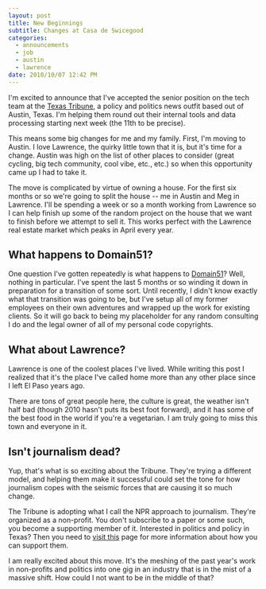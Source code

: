 ```yaml
---
layout: post
title: New Beginnings
subtitle: Changes at Casa de Swicegood
categories:
  - announcements
  - job
  - austin
  - lawrence
date: 2010/10/07 12:42 PM
---
```

I'm excited to announce that I've accepted the senior position on the tech team
at the [Texas Tribune][], a policy and politics news outfit based out of
Austin, Texas.  I'm helping them round out their internal tools and data
processing starting next week (the 11th to be precise).

This means some big changes for me and my family.  First, I'm moving to Austin.
I love Lawrence, the quirky little town that it is, but it's time for a change.
Austin was high on the list of other places to consider (great cycling, big
tech community, cool vibe, etc., etc.) so when this opportunity came up I had
to take it.

The move is complicated by virtue of owning a house.  For the first six months
or so we're going to split the house -- me in Austin and Meg in Lawrence.  I'll
be spending a week or so a month working from Lawrence so I can help finish up
some of the random project on the house that we want to finish before we
attempt to sell it.  This works perfect with the Lawrence real estate market
which peaks in April every year.


What happens to Domain51?
-------------------------
One question I've gotten repeatedly is what happens to [Domain51][]?  Well,
nothing in particular.  I've spent the last 5 months or so winding it down in
preparation for a transition of some sort.  Until recently, I didn't know
exactly what that transition was going to be, but I've setup all of my former
employees on their own adventures and wrapped up the work for existing clients.
So it will go back to being my placeholder for any random consulting I do and
the legal owner of all of my personal code copyrights.


What about Lawrence?
--------------------
Lawrence is one of the coolest places I've lived.  While writing this post I
realized that it's the place I've called home more than any other place since I
left El Paso years ago.

There are tons of great people here, the culture is great, the weather isn't
half bad (though 2010 hasn't puts its best foot forward), and it has some of
the best food in the world if you're a vegetarian.  I am truly going to miss
this town and everyone in it.


Isn't journalism dead?
----------------------
Yup, that's what is so exciting about the Tribune.  They're trying a different
model, and helping them make it successful could set the tone for how
journalism copes with the seismic forces that are causing it so much change.

The Tribune is adopting what I call the NPR approach to journalism.  They're
organized as a non-profit.  You don't subscribe to a paper or some such, you
become a supporting member of it.  Interested in politics and policy in Texas?
Then you need to [visit this][become a member] page for more information about
how you can support them.

I am really excited about this move.  It's the meshing of the past year's work
in non-profits and politics into one gig in an industry that is in the mist of
a massive shift.  How could I not want to be in the middle of that?


[Texas Tribune]: http://www.texastribune.org/
[Domain51]: http://domain51.com/
[become a member]: https://www.texastribune.org/support-us/
